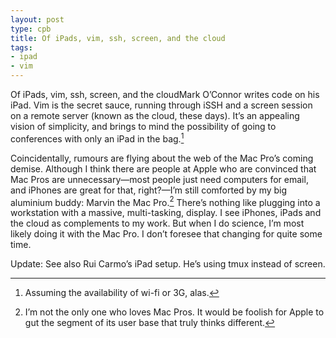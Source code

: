 ```yaml
---
layout: post
type: cpb
title: Of iPads, vim, ssh, screen, and the cloud
tags:
- ipad
- vim
---
```

Of iPads, vim, ssh, screen, and the cloudMark O’Connor writes code on his iPad. Vim is the secret sauce, running through iSSH and a screen session on a remote server (known as the cloud, these days). It’s an appealing vision of simplicity, and brings to mind the possibility of going to conferences with only an iPad in the bag.[^1]

Coincidentally, rumours are flying about the web of the Mac Pro’s coming demise. Although I think there are people at Apple who are convinced that Mac Pros are unnecessary—most people just need computers for email, and iPhones are great for that, right?—I’m still comforted by my big aluminium buddy: Marvin the Mac Pro.[^2] There’s nothing like plugging into a workstation with a massive, multi-tasking, display. I see iPhones, iPads and the cloud as complements to my work. But when I do science, I’m most likely doing it with the Mac Pro. I don’t foresee that changing for quite some time.

Update: See also Rui Carmo’s iPad setup. He’s using tmux instead of screen.

[^1]: Assuming the availability of wi-fi or 3G, alas.

[^2]: I’m not the only one who loves Mac Pros. It would be foolish for Apple to gut the segment of its user base that truly thinks different.
